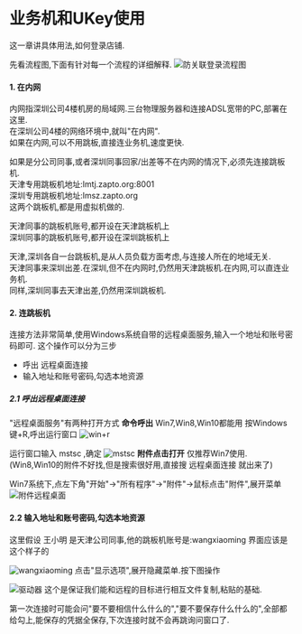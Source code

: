# 业务机和UKey使用

这一章讲具体用法,如何登录店铺.

先看流程图,下面有针对每一个流程的详细解释.
![防关联登录流程图](http://lemai.oss-cn-shenzhen.aliyuncs.com/gitbook_netlogin/%E9%98%B2%E5%85%B3%E8%81%94%E7%99%BB%E5%BD%95%E6%B5%81%E7%A8%8B%E5%9B%BE.jpeg)


#### 1. 在内网

内网指深圳公司4楼机房的局域网.三台物理服务器和连接ADSL宽带的PC,部署在这里.  
在深圳公司4楼的网络环境中,就叫"在内网".  
如果在内网,可以不用跳板,直接连业务机,速度更快.

如果是分公司同事,或者深圳同事回家/出差等不在内网的情况下,必须先连接跳板机.  
天津专用跳板机地址:lmtj.zapto.org:8001  
深圳专用跳板机地址:lmsz.zapto.org  
这两个跳板机,都是用虚拟机做的.

天津同事的跳板机账号,都开设在天津跳板机上  
深圳同事的跳板机账号,都开设在深圳跳板机上

天津,深圳各自一台跳板机,是从人员负载方面考虑,与连接人所在的地域无关.  
天津同事来深圳出差.在深圳,但不在内网时,仍然用天津跳板机.在内网,可以直连业务机.  
同样,深圳同事去天津出差,仍然用深圳跳板机.

#### 2. 连跳板机
连接方法非常简单,使用Windows系统自带的远程桌面服务,输入一个地址和账号密码即可.
这个操作可以分为三步
+ 呼出 远程桌面连接
+ 输入地址和账号密码,勾选本地资源


##### 2.1 呼出远程桌面连接
"远程桌面服务"有两种打开方式
**命令呼出**
Win7,Win8,Win10都能用
   按Windows键+R,呼出运行窗口
   ![win+r](http://lemai.oss-cn-shenzhen.aliyuncs.com/gitbook_netlogin/win%2Br.jpg)
   
   运行窗口输入 mstsc ,确定
   ![mstsc](http://lemai.oss-cn-shenzhen.aliyuncs.com/gitbook_netlogin/mstsc.jpg)
**附件点击打开**
仅推荐Win7使用.
(Win8,Win10的附件不好找,但是搜索很好用,直接搜 远程桌面连接 就出来了)

Win7系统下,点左下角"开始"->"所有程序"->"附件"->鼠标点击"附件",展开菜单
   ![附件远程桌面](http://lemai.oss-cn-shenzhen.aliyuncs.com/gitbook_netlogin/%E9%99%84%E4%BB%B6mstsc.png)

#### 2.2 输入地址和账号密码,勾选本地资源
这里假设 王小明 是天津公司同事,他的跳板机账号是:wangxiaoming 
界面应该是这个样子的

![wangxiaoming](http://lemai.oss-cn-shenzhen.aliyuncs.com/gitbook_netlogin/wangxiaoming.png)
点击"显示选项",展开隐藏菜单.按下图操作

![驱动器](http://lemai.oss-cn-shenzhen.aliyuncs.com/gitbook_netlogin/%E8%BF%9C%E7%A8%8B%E5%8B%BE%E9%80%89%E9%A9%B1%E5%8A%A8%E5%99%A8.jpg)
这个是保证我们能和远程的目标进行相互文件复制,粘贴的基础.


第一次连接时可能会问"要不要相信什么什么的","要不要保存什么什么的",全部都给勾上,能保存的凭据全保存,下次连接时就不会再跳询问窗口了.



